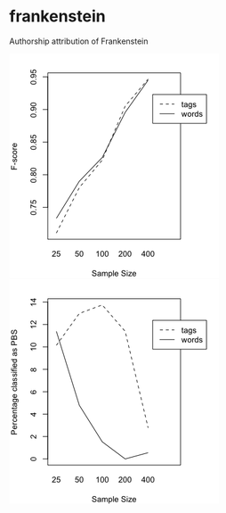 # frankenstein
Authorship attribution of Frankenstein

![alt text](https://github.com/timjzee/frankenstein/blob/master/f_score_trainset.png?raw=true "F-score of cross-validation")
![alt text](https://github.com/timjzee/frankenstein/blob/master/percentage_testset.png?raw=true "Percentage of PBS classification")
